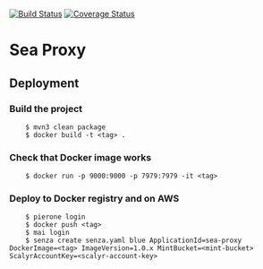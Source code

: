 [![Build Status](https://travis-ci.org/zalando/sea-proxy.svg?branch=master)](https://travis-ci.org/zalando/sea-proxy?branch=master)
[![Coverage Status](https://codecov.io/github/zalando/sea-proxy/coverage.svg?branch=master)](https://codecov.io/github/zalando/sea-proxy?branch=master)

# Sea Proxy

## Deployment
### Build the project

        $ mvn3 clean package
        $ docker build -t <tag> .

### Check that Docker image works

        $ docker run -p 9000:9000 -p 7979:7979 -it <tag>

### Deploy to Docker registry and on AWS

        $ pierone login
        $ docker push <tag>
        $ mai login
        $ senza create senza.yaml blue ApplicationId=sea-proxy DockerImage=<tag> ImageVersion=1.0.x MintBucket=<mint-bucket> ScalyrAccountKey=<scalyr-account-key>

